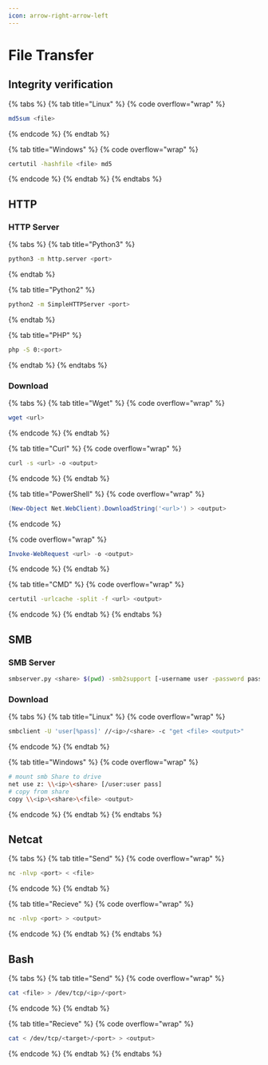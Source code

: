 ```yaml
---
icon: arrow-right-arrow-left
---
```


# File Transfer

## Integrity verification

{% tabs %}
{% tab title="Linux" %}
{% code overflow="wrap" %}
```sh
md5sum <file>
```
{% endcode %}
{% endtab %}

{% tab title="Windows" %}
{% code overflow="wrap" %}
```sh
certutil -hashfile <file> md5
```
{% endcode %}
{% endtab %}
{% endtabs %}

## HTTP

### HTTP Server

{% tabs %}
{% tab title="Python3" %}
```sh
python3 -m http.server <port>
```
{% endtab %}

{% tab title="Python2" %}
```sh
python2 -m SimpleHTTPServer <port>
```
{% endtab %}

{% tab title="PHP" %}
```sh
php -S 0:<port>
```
{% endtab %}
{% endtabs %}

### Download

{% tabs %}
{% tab title="Wget" %}
{% code overflow="wrap" %}
```bash
wget <url>
```
{% endcode %}
{% endtab %}

{% tab title="Curl" %}
{% code overflow="wrap" %}
```bash
curl -s <url> -o <output>
```
{% endcode %}
{% endtab %}

{% tab title="PowerShell" %}
{% code overflow="wrap" %}
```powershell
(New-Object Net.WebClient).DownloadString('<url>') > <output>
```
{% endcode %}

{% code overflow="wrap" %}
```powershell
Invoke-WebRequest <url> -o <output>
```
{% endcode %}
{% endtab %}

{% tab title="CMD" %}
{% code overflow="wrap" %}
```sh
certutil -urlcache -split -f <url> <output>
```
{% endcode %}
{% endtab %}
{% endtabs %}

## SMB

### SMB Server

```sh
smbserver.py <share> $(pwd) -smb2support [-username user -password pass]
```

### Download

{% tabs %}
{% tab title="Linux" %}
{% code overflow="wrap" %}
```sh
smbclient -U 'user[%pass]' //<ip>/<share> -c "get <file> <output>"
```
{% endcode %}
{% endtab %}

{% tab title="Windows" %}
{% code overflow="wrap" %}
```sh
# mount smb Share to drive
net use z: \\<ip>\<share> [/user:user pass]
# copy from share
copy \\<ip>\<share>\<file> <output>
```
{% endcode %}
{% endtab %}
{% endtabs %}

## Netcat

{% tabs %}
{% tab title="Send" %}
{% code overflow="wrap" %}
```sh
nc -nlvp <port> < <file>
```
{% endcode %}
{% endtab %}

{% tab title="Recieve" %}
{% code overflow="wrap" %}
```sh
nc -nlvp <port> > <output>
```
{% endcode %}
{% endtab %}
{% endtabs %}

## Bash

{% tabs %}
{% tab title="Send" %}
{% code overflow="wrap" %}
```sh
cat <file> > /dev/tcp/<ip>/<port>
```
{% endcode %}
{% endtab %}

{% tab title="Recieve" %}
{% code overflow="wrap" %}
```sh
cat < /dev/tcp/<target>/<port> > <output>
```
{% endcode %}
{% endtab %}
{% endtabs %}

